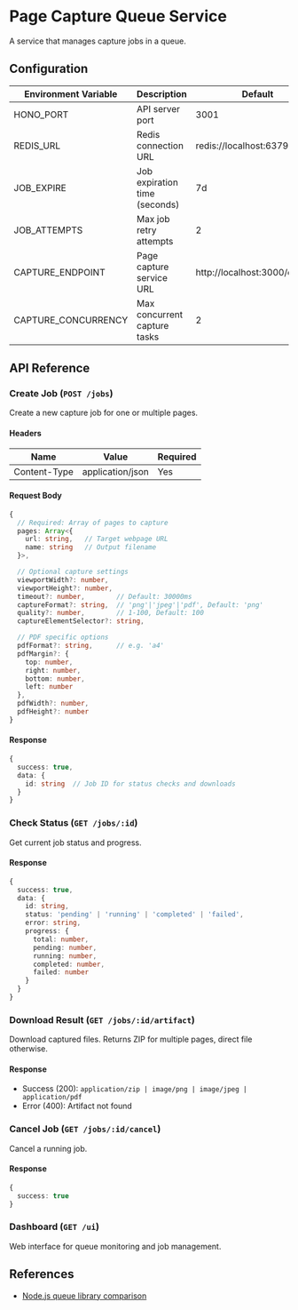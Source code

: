 # Page Capture Queue Service

A service that manages capture jobs in a queue.

## Configuration

| Environment Variable | Description                   | Default                       |
| -------------------- | ----------------------------- | ----------------------------- |
| HONO_PORT            | API server port               | 3001                          |
| REDIS_URL            | Redis connection URL          | redis://localhost:6379        |
| JOB_EXPIRE           | Job expiration time (seconds) | 7d                            |
| JOB_ATTEMPTS         | Max job retry attempts        | 2                             |
| CAPTURE_ENDPOINT     | Page capture service URL      | http://localhost:3000/capture |
| CAPTURE_CONCURRENCY  | Max concurrent capture tasks  | 2                             |

## API Reference

### Create Job (`POST /jobs`)

Create a new capture job for one or multiple pages.

#### Headers

| Name         | Value            | Required |
| ------------ | ---------------- | -------- |
| Content-Type | application/json | Yes      |

#### Request Body

```typescript
{
  // Required: Array of pages to capture
  pages: Array<{
    url: string,   // Target webpage URL
    name: string   // Output filename
  }>,

  // Optional capture settings
  viewportWidth?: number,
  viewportHeight?: number,
  timeout?: number,        // Default: 30000ms
  captureFormat?: string,  // 'png'|'jpeg'|'pdf', Default: 'png'
  quality?: number,        // 1-100, Default: 100
  captureElementSelector?: string,

  // PDF specific options
  pdfFormat?: string,      // e.g. 'a4'
  pdfMargin?: {
    top: number,
    right: number,
    bottom: number,
    left: number
  },
  pdfWidth?: number,
  pdfHeight?: number
}
```

#### Response

```typescript
{
  success: true,
  data: {
    id: string  // Job ID for status checks and downloads
  }
}
```

### Check Status (`GET /jobs/:id`)

Get current job status and progress.

#### Response

```typescript
{
  success: true,
  data: {
    id: string,
    status: 'pending' | 'running' | 'completed' | 'failed',
    error: string,
    progress: {
      total: number,
      pending: number,
      running: number,
      completed: number,
      failed: number
    }
  }
}
```

### Download Result (`GET /jobs/:id/artifact`)

Download captured files. Returns ZIP for multiple pages, direct file otherwise.

#### Response

- Success (200): `application/zip | image/png | image/jpeg | application/pdf`
- Error (400): Artifact not found

### Cancel Job (`GET /jobs/:id/cancel`)

Cancel a running job.

#### Response

```typescript
{
  success: true
}
```

### Dashboard (`GET /ui`)

Web interface for queue monitoring and job management.

## References

- [Node.js queue library comparison](https://npm-compare.com/agenda,bee-queue,bull,bullmq,kue)
